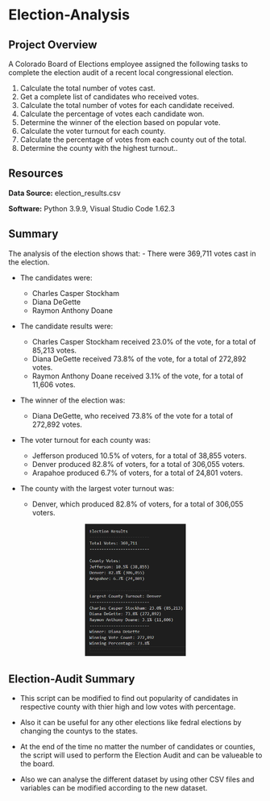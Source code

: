 # Election-Analysis
## Project Overview

A Colorado Board of Elections employee assigned the following tasks to complete the election audit of a recent local congressional election.

1. Calculate the total number of votes cast.
2. Get a complete list of candidates who received votes.
3. Calculate the total number of votes for each candidate received. 
4. Calculate the percentage of votes each candidate won.
5. Determine the winner of the election based on popular vote.
6. Calculate the voter turnout for each county.
7. Calculate the percentage of votes from each county out of the total.
8. Determine the county with the highest turnout..

## Resources

**Data Source:** election_results.csv

**Software:** Python 3.9.9, Visual Studio Code 1.62.3


## Summary
<p>    
The analysis of the election shows that:
- There were 369,711 votes cast in the election.

- The candidates were:
    - Charles Casper Stockham
    - Diana DeGette
    - Raymon Anthony Doane

- The candidate results were:
    - Charles Casper Stockham received 23.0% of the vote, for a total of  85,213 votes.
    - Diana DeGette received 73.8% of the vote, for a total of 272,892 votes.
    - Raymon Anthony Doane received 3.1% of the vote, for a total of 11,606 votes.

- The winner of the election was:
    - Diana DeGette, who received 73.8% of the vote for a total of 272,892 votes.

- The voter turnout for each county was:
    - Jefferson produced 10.5% of voters, for a total of 38,855 voters.
    - Denver produced 82.8% of voters, for a total of 306,055 voters.
    - Arapahoe produced 6.7% of voters, for a total of 24,801 voters.

- The county with the largest voter turnout was:
    - Denver, which produced 82.8% of voters, for a total of 306,055 voters.
</p>

<p align="center">
	<img src="Resources/Election_Results.png" width="200">
</p>

<p>
	
## Election-Audit Summary 

- This script can be modified to find out popularity of candidates in respective county with thier high and low votes with percentage.

- Also it can be useful for any other elections like fedral elections by changing the countys to the states.

- At the end of the time no matter the number of candidates or counties, the script will used to perform the Election Audit and can be valueable to the board.

- Also we can analyse the different dataset by using other CSV files and variables can be modified according to the new dataset.
</p>


